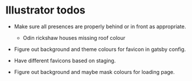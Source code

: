 # Illustrator todos
* Make sure all presences are properly behind or in front as appropriate.
    * Odin rickshaw houses missing roof colour

* Figure out background and theme colours for favicon in gatsby config.
* Have different favicons based on staging.

* Figure out background and maybe mask colours for loading page.